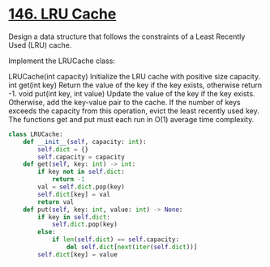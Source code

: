 # [146. LRU Cache](https://leetcode.com/problems/lru-cache/description/)

Design a data structure that follows the constraints of a Least Recently Used (LRU) cache.

Implement the LRUCache class:

LRUCache(int capacity) Initialize the LRU cache with positive size capacity.
int get(int key) Return the value of the key if the key exists, otherwise return -1.
void put(int key, int value) Update the value of the key if the key exists. Otherwise, add the key-value pair to the cache. If the number of keys exceeds the capacity from this operation, evict the least recently used key.
The functions get and put must each run in O(1) average time complexity.

```py
class LRUCache:
    def __init__(self, capacity: int):
        self.dict = {}
        self.capacity = capacity   
    def get(self, key: int) -> int:
        if key not in self.dict:
            return -1
        val = self.dict.pop(key)
        self.dict[key] = val   
        return val          
    def put(self, key: int, value: int) -> None:
        if key in self.dict:    
            self.dict.pop(key)
        else:
            if len(self.dict) == self.capacity:
                del self.dict[next(iter(self.dict))]         
        self.dict[key] = value
```
